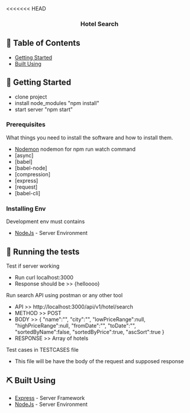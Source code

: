 <<<<<<< HEAD
<h3 align="center">
<b>Hotel Search</b></h3>

## 📝 Table of Contents

<!-- - [About](#about) -->
- [Getting Started](#getting_started)
- [Built Using](#built_using)

## 🏁 Getting Started <a name = "getting_started"></a>

 - clone project
 - install node_modules "npm install"
 - start server "npm start"

### Prerequisites

What things you need to install the software and how to install them.

- [Nodemon](https://nodemon.io/) nodemon for npm run watch command
- [async]
- [babel]
- [babel-node]
- [compression]
- [express]
- [request]
- [babel-cli]

### Installing Env
Development env must contains 
- [NodeJs](https://nodejs.org/en/) - Server Environment

## 🔧 Running the tests <a name = "tests"></a>

Test if server working
  - Run  curl localhost:3000
  - Response should be >> {helloooo}

Run search API using postman or any other tool 
  - API >> http://localhost:3000/api/v1/hotel/search
  - METHOD >> POST
  - BODY >> {
	 "name":"",
     "city":"",
     "lowPriceRange":null,
     "highPriceRange":null,
     "fromDate":"",
     "toDate":"",
     "sortedByName":false,
     "sortedByPrice":true,
     "ascSort":true
}
  - RESPONSE >> Array of hotels

Test cases in TESTCASES file
  - This file will be have the body of the request and supposed response

## ⛏️ Built Using <a name = "built_using"></a>

- [Express](https://expressjs.com/) - Server Framework
- [NodeJs](https://nodejs.org/en/) - Server Environment

